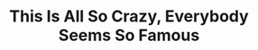 ---
ee_id_show: '4269'
title: This Is All So Crazy, Everybody Seems So Famous
url: this-is-all-so-crazy-everybody-seems-so-famous
live_url:
year: '2015'
venue: Gamec
state_country: Bergamo
type:
dates:
wwwnews:
credits:
pitch: Absolutely ​<i>BONKERS</i> show in the oldest municipal space in Bergamo. A
  def eye popper. So fun.
ps:
download:
layout: shows
---